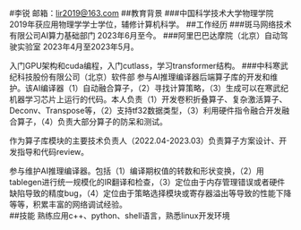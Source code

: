 #李锐
邮箱：lir2019@163.com
##教育背景
###中国科学技术大学物理学院
2019年获应用物理学学士学位，辅修计算机科学。
##工作经历
###斑马网络技术有限公司AI算力基础部门
2023年6月至今。
###阿里巴巴达摩院（北京）自动驾驶实验室
2023年4月至2023年5月。  

入门GPU架构和cuda编程，入门cutlass，学习transformer结构。
###中科寒武纪科技股份有限公司（北京）软件部
参与AI推理编译器后端算子库的开发和维护。该AI编译器（1）自动融合算子，（2）寻找计算策略，（3）生成可以在寒武纪机器学习芯片上运行的代码。本人负责（1）开发卷积折叠算子、复杂激活算子、Deconv、Transpose等，（2）支持tf32数据类型，（3）利用硬件指令融合开发融合算子，（4）负责大部分算子的防呆和测试。  

作为算子库模块的主要技术负责人（2022.04-2023.03）负责算子方案设计、开发指导和代码review。  

参与维护AI推理编译器。包括（1）编译期权值的转数和形状变换，（2）用tablegen进行统一规模化的IR翻译和检查，（3）定位由于内存管理错误或者硬件缺陷导致的精度bug，（4）定位由于策略选择模块或寄存器溢出等导致的性能下降等等，积累丰富的网络调试经验。  
##技能
熟练应用c++、python、shell语言，熟悉linux开发环境